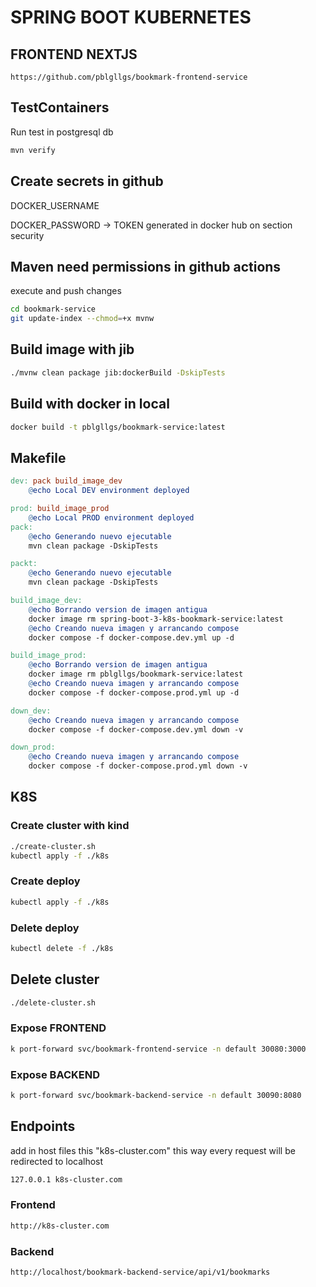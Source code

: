 # SPRING BOOT KUBERNETES

## FRONTEND NEXTJS

```URL
https://github.com/pblgllgs/bookmark-frontend-service
```

## TestContainers

Run test in postgresql db

```bash
mvn verify
```

## Create secrets in github

DOCKER_USERNAME

DOCKER_PASSWORD -> TOKEN generated in docker hub on section security

## Maven need permissions in github actions

execute and push changes

```bash
cd bookmark-service
git update-index --chmod=+x mvnw
```

## Build image with jib

```bash
./mvnw clean package jib:dockerBuild -DskipTests
```

## Build with docker in local

```bash
docker build -t pblgllgs/bookmark-service:latest
```

## Makefile

```makefile
dev: pack build_image_dev
	@echo Local DEV environment deployed

prod: build_image_prod
	@echo Local PROD environment deployed
pack:
	@echo Generando nuevo ejecutable
	mvn clean package -DskipTests

packt:
	@echo Generando nuevo ejecutable
	mvn clean package -DskipTests

build_image_dev:
	@echo Borrando version de imagen antigua
	docker image rm spring-boot-3-k8s-bookmark-service:latest
	@echo Creando nueva imagen y arrancando compose
	docker compose -f docker-compose.dev.yml up -d

build_image_prod:
	@echo Borrando version de imagen antigua
	docker image rm pblgllgs/bookmark-service:latest
	@echo Creando nueva imagen y arrancando compose
	docker compose -f docker-compose.prod.yml up -d

down_dev:
	@echo Creando nueva imagen y arrancando compose
	docker compose -f docker-compose.dev.yml down -v

down_prod:
	@echo Creando nueva imagen y arrancando compose
	docker compose -f docker-compose.prod.yml down -v
```

## K8S

### Create cluster with kind

```bash
./create-cluster.sh
kubectl apply -f ./k8s
```

### Create deploy

```bash
kubectl apply -f ./k8s
```

### Delete deploy

```bash
kubectl delete -f ./k8s
```

## Delete cluster

```bash
./delete-cluster.sh
```

### Expose FRONTEND

```bash
k port-forward svc/bookmark-frontend-service -n default 30080:3000
```

### Expose BACKEND

```bash
k port-forward svc/bookmark-backend-service -n default 30090:8080
```

## Endpoints 

add in host files this "k8s-cluster.com" this way every request will be redirected to localhost

```bash
127.0.0.1 k8s-cluster.com
```

### Frontend

```bash
http://k8s-cluster.com
```

### Backend


```bash
http://localhost/bookmark-backend-service/api/v1/bookmarks
```

